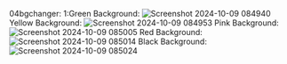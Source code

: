 04bgchanger:
1:Green Background:
![Screenshot 2024-10-09 084940](https://github.com/user-attachments/assets/e778560d-63fa-42f8-a279-ab1abca7362d)
Yellow Background:
![Screenshot 2024-10-09 084953](https://github.com/user-attachments/assets/4e7ef001-6dd7-4825-8b00-f8f4ab19dce3)
Pink Background:
![Screenshot 2024-10-09 085005](https://github.com/user-attachments/assets/af729efd-2d90-4464-a2c3-06a441e345d7)
Red Background:
![Screenshot 2024-10-09 085014](https://github.com/user-attachments/assets/4af9c384-4f1d-416b-bd73-c596d04dc9ec)
Black Background:
![Screenshot 2024-10-09 085024](https://github.com/user-attachments/assets/07b2bbd7-3b8e-46df-8a75-8201a82d595f)
